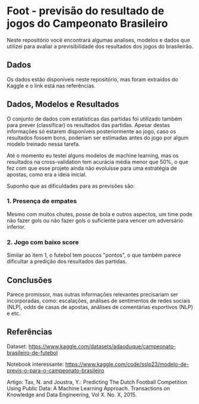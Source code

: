 # Foot - previsão do resultado de jogos do Campeonato Brasileiro
Neste repositório você encontrará algumas analises, modelos e dados que utilizei
para avaliar a previsibilidade dos resultados dos jogos do brasileirão.

## Dados
Os dados estão disponíveis neste repositório, mas foram extraídos do Kaggle e o link está nas referências.

## Dados, Modelos e Resultados
O conjunto de dados com estatísticas das partidas foi utilizado também para prever (classificar) os resultados das partidas. Apesar destas informações só estarem disponíveis posteriormente ao jogo, caso os resultados fossem bons, poderiam ser estimadas antes do jogo por algum modelo treinado nessa tarefa.

Até o momento eu testei alguns modelos de machine learning, mas os resultados na cross-validation tem acurácia média menor que 50%, o que fez com que esse projeto ainda não evoluísse para uma estratégia de apostas, como era a ideia inicial.

Suponho que as dificuldades para as previsões são:
### 1. Presença de empates
Mesmo com muitos chutes, posse de bola e outros aspectos, um time pode não fazer gols ou não fazer gols o suficiente para vencer um adversário inferior.
### 2. Jogo com baixo score
Similar ao item 1, o futebol tem poucos "pontos", o que também parece dificultar a predição dos resultados das partidas.

## Conclusões
Parece promissor, mas outras informações relevantes precisariam ser incorporadas, como: escalações, análises de sentimentos de redes sociais (NLP), odds de casas de apostas, análises de comentárias esportivos (NLP) e etc.

## Referências
Dataset: https://www.kaggle.com/datasets/adaoduque/campeonato-brasileiro-de-futebol

Notebook interessante: https://www.kaggle.com/code/sslp23/modelo-de-previs-o-para-o-campeonato-brasileiro

Artigo: Tax, N. and Joustra, Y.: Predicting The Dutch Football Competition Using Public Data: A Machine Learning Approach. Transactions on Knowledge and Data Engineering, Vol X. No. X, 2015.
